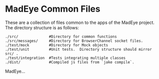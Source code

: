MadEye Common Files
===================

These are a collection of files common to the apps of the MadEye project.
The directory structure is as follows:

    ./src/              #Directory for common functions
    ./src/messages/     #Directory for BrowserChannel socket files.
    ./test/mock         #Directory for Mock objects
    ./test/unit         #Unit tests.  Directory structure should mirror src/ .
    ./test/integration  #Tests integrating multiple classes
    ./dist/             #Compiled js files from `jake compile`.
    
MadEye...
